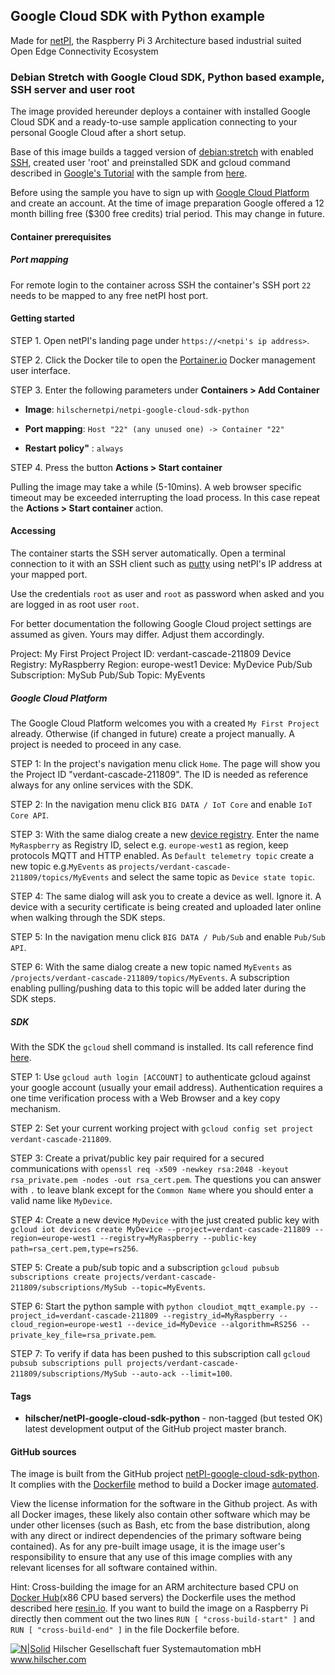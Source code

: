 ## Google Cloud SDK with Python example

Made for [netPI](https://www.netiot.com/netpi/), the Raspberry Pi 3 Architecture based industrial suited Open Edge Connectivity Ecosystem

### Debian Stretch with Google Cloud SDK, Python based example, SSH server and user root

The image provided hereunder deploys a container with installed Google Cloud SDK and a ready-to-use sample application connecting to your personal Google Cloud after a short setup.

Base of this image builds a tagged version of [debian:stretch](https://hub.docker.com/r/resin/armv7hf-debian/tags/) with enabled [SSH](https://en.wikipedia.org/wiki/Secure_Shell), created user 'root' and preinstalled SDK and gcloud command described in [Google's Tutorial](https://cloud.google.com/sdk/docs/#deb) with the sample from [here](https://github.com/GoogleCloudPlatform/python-docs-samples/tree/master/iot/api-client/mqtt_example).

Before using the sample you have to sign up with [Google Cloud Platform](https://cloud.google.com/) and create an account. At the time of image preparation Google offered a 12 month billing free ($300 free credits) trial period. This may change in future.

#### Container prerequisites

##### Port mapping

For remote login to the container across SSH the container's SSH port `22` needs to be mapped to any free netPI host port.

#### Getting started

STEP 1. Open netPI's landing page under `https://<netpi's ip address>`.

STEP 2. Click the Docker tile to open the [Portainer.io](http://portainer.io/) Docker management user interface.

STEP 3. Enter the following parameters under **Containers > Add Container**

* **Image**: `hilschernetpi/netpi-google-cloud-sdk-python`

* **Port mapping**: `Host "22" (any unused one) -> Container "22"` 

* **Restart policy"** : `always`

STEP 4. Press the button **Actions > Start container**

Pulling the image may take a while (5-10mins). A web browser specific timeout may be exceeded interrupting the load process. In this case repeat the **Actions > Start container** action.

#### Accessing

The container starts the SSH server automatically. Open a terminal connection to it with an SSH client such as [putty](http://www.putty.org/) using netPI's IP address at your mapped port.

Use the credentials `root` as user and `root` as password when asked and you are logged in as root user `root`.

For better documentation the following Google Cloud project settings are assumed as given. Yours may differ. Adjust them accordingly.

Project: My First Project
Project ID: verdant-cascade-211809
Device Registry: MyRaspberry
Region: europe-west1
Device: MyDevice
Pub/Sub Subscription: MySub
Pub/Sub Topic: MyEvents

##### Google Cloud Platform

The Google Cloud Platform welcomes you with a created `My First Project` already. Otherwise (if changed in future) create a project manually. A project is needed to proceed in any case.

STEP 1: In the project's navigation menu click `Home`. The page will show you the Project ID "verdant-cascade-211809". The ID is needed as reference always for any online services with the SDK.

STEP 2: In the navigation menu click `BIG DATA / IoT Core` and enable `IoT Core API`.

STEP 3: With the same dialog create a new [device registry](https://cloud.google.com/iot/docs/how-tos/devices). Enter the name `MyRaspberry` as Registry ID, select e.g. `europe-west1` as region, keep protocols MQTT and HTTP enabled. As `Default telemetry topic` create a new topic e.g.`MyEvents` as `projects/verdant-cascade-211809/topics/MyEvents` and select the same topic as `Device state topic`.

STEP 4: The same dialog will ask you to create a device as well. Ignore it. A device with a security certificate is being created and uploaded later online when walking through the SDK steps.

STEP 5: In the navigation menu click `BIG DATA / Pub/Sub` and enable `Pub/Sub API`. 

STEP 6: With the same dialog create a new topic named `MyEvents` as `/projects/verdant-cascade-211809/topics/MyEvents`. A subscription enabling pulling/pushing data to this topic will be added later during the SDK steps.

##### SDK

With the SDK the `gcloud` shell command is installed. Its call reference find [here](https://cloud.google.com/sdk/gcloud/reference/).

STEP 1: Use `gcloud auth login [ACCOUNT]` to authenticate gcloud against your google account (usually your email address). Authentication requires a one time verification process with a Web Browser and a key copy mechanism.

STEP 2: Set your current working project with `gcloud config set project verdant-cascade-211809`.

STEP 3: Create a privat/public key pair required for a secured communications with `openssl req -x509 -newkey rsa:2048 -keyout rsa_private.pem -nodes -out rsa_cert.pem`. The questions you can answer with `.` to leave blank except for the `Common Name` where you should enter a valid name like `MyDevice`.

STEP 4: Create a new device `MyDevice` with the just created public key with `gcloud iot devices create MyDevice --project=verdant-cascade-211809 --region=europe-west1 --registry=MyRaspberry --public-key path=rsa_cert.pem,type=rs256`.

STEP 5: Create a pub/sub topic and a subscription `gcloud pubsub subscriptions create projects/verdant-cascade-211809/subscriptions/MySub --topic=MyEvents`.

STEP 6: Start the python sample with `python cloudiot_mqtt_example.py --project_id=verdant-cascade-211809 --registry_id=MyRaspberry --cloud_region=europe-west1 --device_id=MyDevice --algorithm=RS256 --private_key_file=rsa_private.pem`.

STEP 7: To verify if data has been pushed to this subscription call `gcloud pubsub subscriptions pull projects/verdant-cascade-211809/subscriptions/MySub --auto-ack --limit=100`.

#### Tags

* **hilscher/netPI-google-cloud-sdk-python** - non-tagged (but tested OK) latest development output of the GitHub project master branch.

#### GitHub sources

The image is built from the GitHub project [netPI-google-cloud-sdk-python](https://github.com/Hilscher/netPI-google-cloud-sdk-python). It complies with the [Dockerfile](https://docs.docker.com/engine/reference/builder/) method to build a Docker image [automated](https://docs.docker.com/docker-hub/builds/).

View the license information for the software in the Github project. As with all Docker images, these likely also contain other software which may be under other licenses (such as Bash, etc from the base distribution, along with any direct or indirect dependencies of the primary software being contained). As for any pre-built image usage, it is the image user's responsibility to ensure that any use of this image complies with any relevant licenses for all software contained within.

Hint: Cross-building the image for an ARM architecture based CPU on [Docker Hub](https://hub.docker.com/)(x86 CPU based servers) the Dockerfile uses the method described here [resin.io](https://resin.io/blog/building-arm-containers-on-any-x86-machine-even-dockerhub/). If you want to build the image on a Raspberry Pi directly then comment out the two lines `RUN [ "cross-build-start" ]` and `RUN [ "cross-build-end" ]` in the file Dockerfile before.

[![N|Solid](http://www.hilscher.com/fileadmin/templates/doctima_2013/resources/Images/logo_hilscher.png)](http://www.hilscher.com)  Hilscher Gesellschaft fuer Systemautomation mbH  www.hilscher.com
